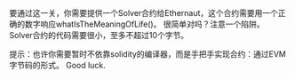 要通过这一关，你需要提供一个Solver合约给Ethernaut，这个合约需要用一个正确的数字响应whatIsTheMeaningOfLife()。
很简单对吗？注意一个陷阱。
Solver合约的代码需要很小，至多不超过10个字节。

提示：也许你需要暂时不依靠solidity的编译器，而是手把手实现合约：通过EVM字节码的形式。
Good luck.
